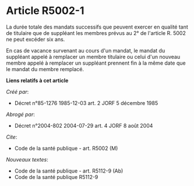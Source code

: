 # Article R5002-1

La durée totale des mandats successifs que peuvent exercer en qualité tant de titulaire que de suppléant les membres prévus
au 2° de l'article R. 5002 ne peut excéder six ans.

En cas de vacance survenant au cours d'un mandat, le mandat du suppléant appelé à remplacer un membre titulaire ou celui d'un
nouveau membre appelé à remplacer un suppléant prennent fin à la même date que le mandat du membre remplacé.

**Liens relatifs à cet article**

_Créé par_:

  - Décret n°85-1276 1985-12-03 art. 2 JORF 5 décembre 1985

_Abrogé par_:

  - Décret n°2004-802 2004-07-29 art. 4 JORF 8 août 2004

_Cite_:

  - Code de la santé publique - art. R5002 (M)

_Nouveaux textes_:

  - Code de la santé publique - art. R5112-9 (Ab)
  - Code de la santé publique R5112-9
